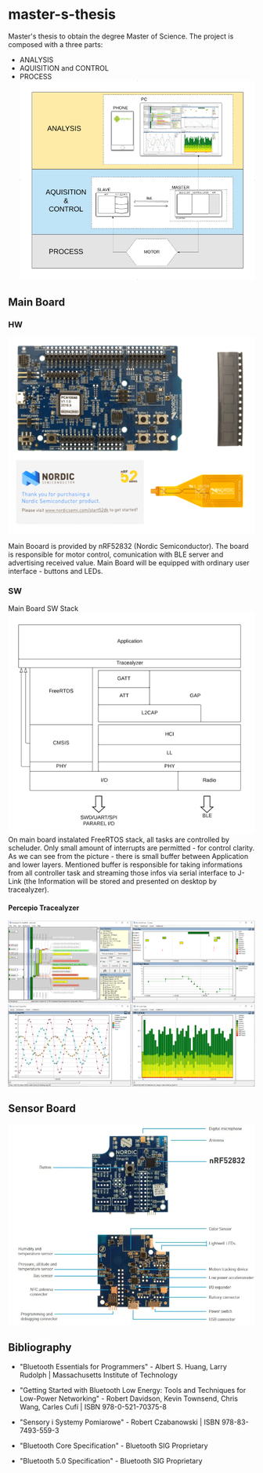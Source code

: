 # master-s-thesis
Master's thesis to obtain the degree Master of Science.
The project is composed with a three parts:
* ANALYSIS
* AQUISITION and CONTROL
* PROCESS
![](doc/img/martersthesis.png)

## Main Board
### HW
![](doc/img/nrf32dk.png)

Main Booard is provided by nRF52832 (Nordic Semiconductor). The board is responsible for motor control, comunication with BLE server and advertising received value. Main Board will be equipped with ordinary user interface - buttons and LEDs.

### SW
Main Board SW Stack  
![](doc/img/layers.png)
On main board instalated FreeRTOS stack, all tasks are controlled by scheluder. Only small amount of interrupts are permitted - for control clarity. As we can see from the picture - there is small buffer between Application and lower layers. Mentioned buffer is responsible for taking informations from all controller task and streaming those infos via serial interface to J-Link (the Information will be stored and presented on desktop by tracealyzer).

#### Percepio Tracealyzer
![](doc/img/tracealyzer.png)

## Sensor Board
![](doc/img/thingy.jpg)

## Bibliography

* "Bluetooth Essentials for Programmers" - Albert S. Huang, Larry Rudolph | Massachusetts Institute of Technology

* "Getting Started with Bluetooth Low Energy: Tools and Techniques for Low-Power Networking" - Robert Davidson, Kevin Townsend, Chris Wang, Carles Cufí | ISBN 978-0-521-70375-8

* "Sensory i Systemy Pomiarowe" - Robert Czabanowski | ISBN 978-83-7493-559-3

* "Bluetooth Core Specification" - Bluetooth SIG Proprietary

* "Bluetooth 5.0 Specification" - Bluetooth SIG Proprietary
